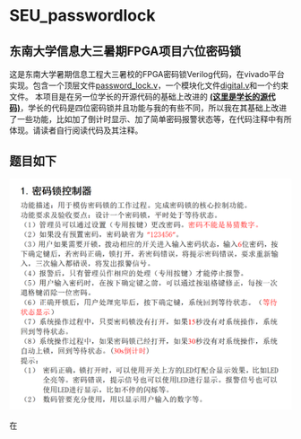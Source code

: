 # SEU_passwordlock
## 东南大学信息大三暑期FPGA项目六位密码锁

这是东南大学暑期信息工程大三暑校的FPGA密码锁Verilog代码，在vivado平台实现。包含一个顶层文件[password_lock.v](password_lock.v)，一个模块化文件[digital.v](digital.v)和一个约束文件。
本项目是在另一位学长的开源代码的基础上改进的 **[(这里是学长的源代码)](https://github.com/handesen123/-fpga-)**，学长的代码是四位密码锁并且功能与我的有些不同，所以我在其基础上改进了一些功能，比如加了倒计时显示、加了简单密码报警状态等，在代码注释中有所体现。请读者自行阅读代码及其注释。

## 题目如下
![密码锁题目要求](images/题目.png)

在
